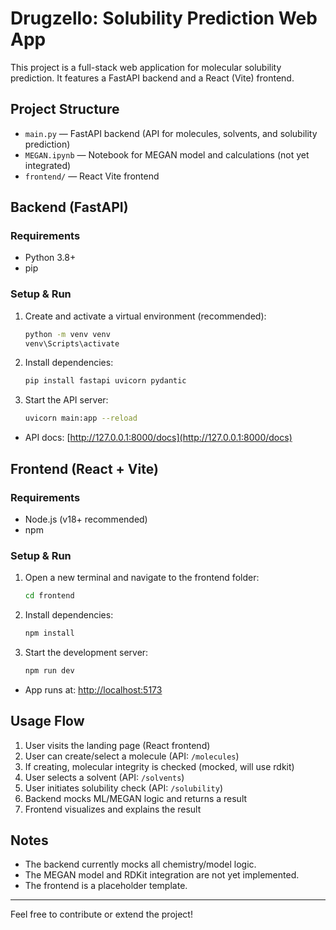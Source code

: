 # Drugzello: Solubility Prediction Web App

This project is a full-stack web application for molecular solubility prediction. It features a FastAPI backend and a React (Vite) frontend.

## Project Structure

- `main.py` — FastAPI backend (API for molecules, solvents, and solubility prediction)
- `MEGAN.ipynb` — Notebook for MEGAN model and calculations (not yet integrated)
- `frontend/` — React Vite frontend

## Backend (FastAPI)

### Requirements
- Python 3.8+
- pip

### Setup & Run
1. Create and activate a virtual environment (recommended):
   ```bash
   python -m venv venv
   venv\Scripts\activate
   ```
2. Install dependencies:
   ```bash
   pip install fastapi uvicorn pydantic
   ```
3. Start the API server:
   ```bash
   uvicorn main:app --reload
   ```
- API docs: [http://127.0.0.1:8000/docs](http://127.0.0.1:8000/docs)

## Frontend (React + Vite)

### Requirements
- Node.js (v18+ recommended)
- npm

### Setup & Run
1. Open a new terminal and navigate to the frontend folder:
   ```bash
   cd frontend
   ```
2. Install dependencies:
   ```bash
   npm install
   ```
3. Start the development server:
   ```bash
   npm run dev
   ```
- App runs at: [http://localhost:5173](http://localhost:5173)

## Usage Flow
1. User visits the landing page (React frontend)
2. User can create/select a molecule (API: `/molecules`)
3. If creating, molecular integrity is checked (mocked, will use rdkit)
4. User selects a solvent (API: `/solvents`)
5. User initiates solubility check (API: `/solubility`)
6. Backend mocks ML/MEGAN logic and returns a result
7. Frontend visualizes and explains the result

## Notes
- The backend currently mocks all chemistry/model logic.
- The MEGAN model and RDKit integration are not yet implemented.
- The frontend is a placeholder template.

---

Feel free to contribute or extend the project!
